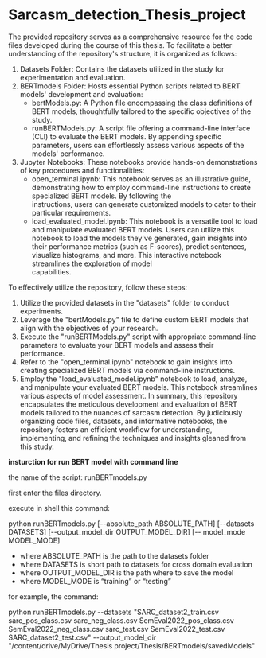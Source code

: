 # Sarcasm_detection_Thesis_project

The provided repository serves as a comprehensive resource for the code files developed during the course of this thesis. To facilitate a better understanding of the repository's structure, it is organized as follows:
1.	Datasets Folder: Contains the datasets utilized in the study for experimentation and evaluation.
2.	BERTmodels Folder: Hosts essential Python scripts related to BERT models' development and evaluation:
    - 	bertModels.py: A Python file encompassing the class definitions of BERT models, thoughtfully tailored to the specific objectives of the study.
    - 	runBERTModels.py: A script file offering a command-line interface (CLI) to evaluate the BERT models. By appending specific parameters, users can effortlessly assess various aspects of         the models' performance.
3.	Jupyter Notebooks: These notebooks provide hands-on demonstrations of key procedures and functionalities:
     - 	open_terminal.ipynb: This notebook serves as an illustrative guide, demonstrating how to employ command-line instructions to create specialized BERT models. By following the      
       instructions, users can generate customized models to cater to their particular requirements.
     - 	load_evaluated_model.ipynb: This notebook is a versatile tool to load and manipulate evaluated BERT models. Users can utilize this notebook to load the models they've generated, gain          insights into their performance metrics (such as F-scores), predict sentences, visualize histograms, and more. This interactive notebook streamlines the exploration of model    
        capabilities.



To effectively utilize the repository, follow these steps:
1.	Utilize the provided datasets in the "datasets" folder to conduct experiments.
2.	Leverage the "bertModels.py" file to define custom BERT models that align with the objectives of your research.
3.	Execute the "runBERTModels.py" script with appropriate command-line parameters to evaluate your BERT models and assess their performance.
4.	Refer to the "open_terminal.ipynb" notebook to gain insights into creating specialized BERT models via command-line instructions.
5.	Employ the "load_evaluated_model.ipynb" notebook to load, analyze, and manipulate your evaluated BERT models. This notebook streamlines various aspects of model assessment.
In summary, this repository encapsulates the meticulous development and evaluation of BERT models tailored to the nuances of sarcasm detection. By judiciously organizing code files, datasets, and informative notebooks, the repository fosters an efficient workflow for understanding, implementing, and refining the techniques and insights gleaned from this study.



**insturction for run BERT model with command line**

the name of the script: runBERTmodels.py

first enter the files directory.

execute in shell this command:

python runBERTmodels.py
[--absolute_path ABSOLUTE_PATH]
[--datasets DATASETS]
[--output_model_dir OUTPUT_MODEL_DIR]
[-- model_mode  MODEL_MODE]


 	

- 	where  ABSOLUTE_PATH is the path to the datasets folder
- where DATASETS  is short path to datasets for cross domain evaluation
- 	where OUTPUT_MODEL_DIR is the path where to save the model
- 	where MODEL_MODE is “training” or “testing”

for example, the command:



python  runBERTmodels.py --datasets "SARC_dataset2_train.csv sarc_pos_class.csv sarc_neg_class.csv SemEval2022_pos_class.csv SemEval2022_neg_class.csv sarc_test.csv SemEval2022_test.csv SARC_dataset2_test.csv" --output_model_dir "/content/drive/MyDrive/Thesis project/Thesis/BERTmodels/savedModels"
